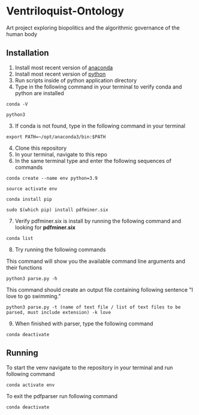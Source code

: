 # Ventriloquist-Ontology
Art project exploring biopolitics and the algorithmic governance of the human body

## Installation
1. Install most recent version of [anaconda](https://www.anaconda.com)
2. Install most recent version of [python](https://www.python.org)
3. Run scripts inside of python application directory
4. Type in the following command in your terminal to verify conda and python are installed

`conda -V`

`python3`

3. If conda is not found, type in the following command in your terminal 

`export PATH=~/opt/anaconda3/bin:$PATH`

4. Clone this repository
5. In your terminal, navigate to this repo
6. In the same terminal type and enter the following sequences of commands

`conda create --name env python=3.9`

`source activate env`

`conda install pip`

`sudo $(which pip) install pdfminer.six`

7. Verify pdfminer.six is install by running the following command and looking for **pdfminer.six**

`conda list`

8. Try running the following commands

This command will show you the available command line arguments and their functions

`python3 parse.py -h`

This command should create an output file containing following sentence "I love to go swimming."

`python3 parse.py -t (name of text file / list of text files to be parsed, must include extension) -k love`

9. When finished with parser, type the following command

`conda deactivate`

## Running 

To start the venv navigate to the repository in your terminal and run following command 

`conda activate env`

To exit the pdfparser run following command 

`conda deactivate`


